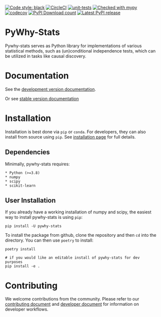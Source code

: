 [![Code style: black](https://img.shields.io/badge/code%20style-black-000000.svg)](https://github.com/psf/black)
[![CircleCI](https://circleci.com/gh/py-why/pywhy-stats/tree/main.svg?style=svg)](https://circleci.com/gh/py-why/pywhy-stats/tree/main)
[![unit-tests](https://github.com/py-why/pywhy-stats/actions/workflows/main.yml/badge.svg)](https://github.com/py-why/pywhy-stats/actions/workflows/main.yml)
[![Checked with mypy](http://www.mypy-lang.org/static/mypy_badge.svg)](http://mypy-lang.org/)
[![codecov](https://codecov.io/gh/py-why/pywhy-stats/branch/main/graph/badge.svg?token=H1reh7Qwf4)](https://codecov.io/gh/py-why/pywhy-stats)
[![PyPI Download count](https://img.shields.io/pypi/dm/pywhy-stats.svg)](https://pypistats.org/packages/pywhy-stats)
[![Latest PyPI release](https://img.shields.io/pypi/v/pywhy-stats.svg)](https://pypi.org/project/pywhy-stats/)

# PyWhy-Stats

Pywhy-stats serves as Python library for implementations of various statistical methods, such as (un)conditional independence tests, which can be utilized in tasks like causal discovery.

# Documentation

See the [development version documentation](https://py-why.github.io/pywhy-stats/dev/index.html).

Or see [stable version documentation](https://py-why.github.io/pywhy-stats/stable/index.html)

# Installation

Installation is best done via `pip` or `conda`. For developers, they can also install from source using `pip`. See [installation page](https://www.pywhy.org/pywhy-stats/dev/installation.html) for full details.

## Dependencies

Minimally, pywhy-stats requires:

    * Python (>=3.8)
    * numpy
    * scipy
    * scikit-learn

## User Installation

If you already have a working installation of numpy and scipy, the easiest way to install pywhy-stats is using `pip`:

    pip install -U pywhy-stats

To install the package from github, clone the repository and then `cd` into the directory. You can then use `poetry` to install:

    poetry install

    # if you would like an editable install of pywhy-stats for dev purposes
    pip install -e .

# Contributing

We welcome contributions from the community. Please refer to our [contributing document](./CONTRIBUTING.md) and [developer document](./DEVELOPING.md) for information on developer workflows.